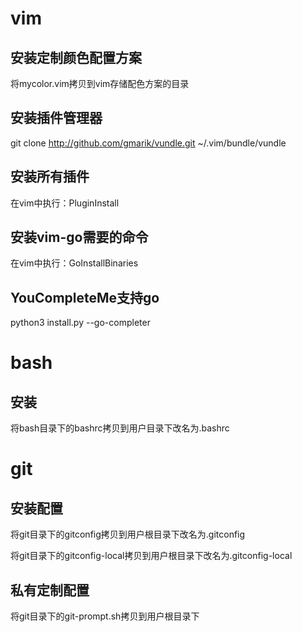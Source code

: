 # vim

## 安装定制颜色配置方案
将mycolor.vim拷贝到vim存储配色方案的目录

## 安装插件管理器
git clone http://github.com/gmarik/vundle.git ~/.vim/bundle/vundle

## 安装所有插件
在vim中执行：PluginInstall

## 安装vim-go需要的命令
在vim中执行：GoInstallBinaries

## YouCompleteMe支持go
python3 install.py --go-completer

# bash

## 安装
将bash目录下的bashrc拷贝到用户目录下改名为.bashrc

# git

## 安装配置
将git目录下的gitconfig拷贝到用户根目录下改名为.gitconfig

将git目录下的gitconfig-local拷贝到用户根目录下改名为.gitconfig-local

## 私有定制配置
将git目录下的git-prompt.sh拷贝到用户根目录下
